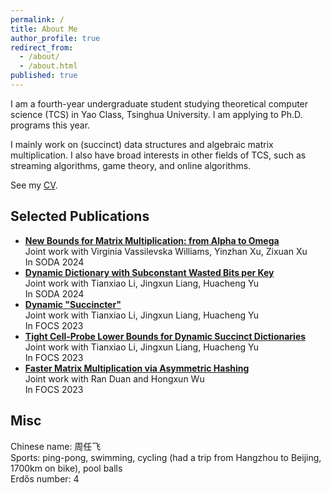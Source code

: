 ```yaml
---
permalink: /
title: About Me
author_profile: true
redirect_from:
  - /about/
  - /about.html
published: true
---
```


I am a fourth-year undergraduate student studying theoretical computer science (TCS) in Yao Class, Tsinghua University. I am applying to Ph.D. programs this year.

I mainly work on (succinct) data structures and algebraic matrix multiplication. I also have broad interests in other fields of TCS, such as streaming algorithms, game theory, and online algorithms.

See my [CV](https://orbitingflea.github.io/files/CV.pdf).

## Selected Publications

- **[New Bounds for Matrix Multiplication: from Alpha to Omega](https://arxiv.org/abs/2307.07970)**  
  Joint work with Virginia Vassilevska Williams, Yinzhan Xu, Zixuan Xu  
  In SODA 2024
- **[Dynamic Dictionary with Subconstant Wasted Bits per Key](https://arxiv.org/abs/2310.20536)**  
  Joint work with Tianxiao Li, Jingxun Liang, Huacheng Yu  
  In SODA 2024
- **[Dynamic "Succincter"](https://arxiv.org/abs/2309.12950)**  
  Joint work with Tianxiao Li, Jingxun Liang, Huacheng Yu  
  In FOCS 2023
- [**Tight Cell-Probe Lower Bounds for Dynamic Succinct Dictionaries**](https://arxiv.org/abs/2306.02253)  
  Joint work with Tianxiao Li, Jingxun Liang, Huacheng Yu  
  In FOCS 2023
- **[Faster Matrix Multiplication via Asymmetric Hashing](https://arxiv.org/abs/2210.10173)**  
  Joint work with Ran Duan and Hongxun Wu  
  In FOCS 2023

## Misc

Chinese name: 周任飞  
Sports: ping-pong, swimming, cycling (had a trip from Hangzhou to Beijing, 1700km on bike), pool balls  
Erdős number: 4
